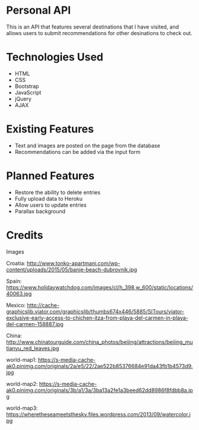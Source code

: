 # Personal API
This is an API that features several destinations that I have visited, and allows users to submit recommendations for other desinations to check out.

# Technologies Used
* HTML
* CSS
* Bootstrap
* JavaScript
* jQuery
* AJAX

# Existing Features
* Text and images are posted on the page from the database
* Recommendations can be added via the input form

# Planned Features
* Restore the ability to delete entries
* Fully upload data to Heroku
* Allow users to update entries
* Parallax background

# Credits

Images

Croatia:
http://www.tonko-apartmani.com/wp-content/uploads/2015/05/banje-beach-dubrovnik.jpg

Spain:
https://www.holidaywatchdog.com/images/cl/h_398,w_600/static/locations/40063.jpg

Mexico:
http://cache-graphicslib.viator.com/graphicslib/thumbs674x446/5885/SITours/viator-exclusive-early-access-to-chichen-itza-from-playa-del-carmen-in-playa-del-carmen-158887.jpg

China:
http://www.chinatourguide.com/china_photos/beijing/attractions/beijing_mutianyu_red_leaves.jpg

world-map1:
https://s-media-cache-ak0.pinimg.com/originals/2a/e5/22/2ae522b85376684e91da43fb1b4573d9.jpg

world-map2:
https://s-media-cache-ak0.pinimg.com/originals/3b/a1/3a/3ba13a2fe1a3beed62dd8986f8fdbb8a.jpg

world-map3:
https://wheretheseameetsthesky.files.wordpress.com/2013/09/watercolor.jpg